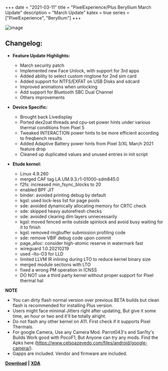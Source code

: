 +++
date = "2021-03-11"
title = "PixelExperience/Plus Beryllium March Update"
description = "March Update"
katex = true
series = ["PixelExperience", "Beryllium"]
+++

![image](https://i.ibb.co/ZXxNTPk/pixel-experience-android-11.png)

## Changelog:
* **Feature Update Highlights:**
    * March security patch
    * Implemented new Face Unlock, with support for 3rd apps
    * Added ability to select custom ringtone for 2nd sim card
    * Added support for NTFS/EXFAT on USB Disks and sdcard
    * Improved animations when unlocking
    * Add support for Bluetooth SBC Dual Channel
    * Others improvements

* **Device Specific:**
    * Brought back Livedisplay
    * Ported dex2oat threads and cpu-set power hints under various thermal conditions from Pixel 5
    * Tweaked INTERACTION power hints to be more efficient according to freqbench results
    * Added Adaptive Battery power hints from Pixel 3/XL March 2021 feature drop
    * Cleaned up duplicated values and unused entries in init script

* **Etude kernel:**
    * Linux 4.9.260
    * merged CAF tag LA.UM.9.3.r1-01000-sdm845.0
    * f2fs: increased min_fsync_blocks to 20
    * enabled BPF JIT
    * binder: avoided printing debug by default
    * kgsl: used lock-less list for page pools
    * sde: avoided dynamically allocating memory for CRTC check
    * sde: skipped heavy autorefresh checks
    * sde: avoided clearing dim layers unnecessarily
    * kgsl: moved fenced write outside spinlock and avoid busy waiting for it to finish
    * kgsl: removed ringbuffer submission profiling code
    * sde: remove VBIF debug code upon commit
    * page_alloc: consider high-atomic reserve in watermark fast
    * wireguard 1.0.20210219
    * used –lto-O3 for LLD
    * limited LLVM IR inlining during LTO to reduce kernel binary size
    * merged module sections with LTO
    * fixed a wrong PM operation in ICNSS
    * DO NOT use a third party kernel without proper support for Pixel thermal hal

**NOTE**
* You can dirty flash normal version over previous BETA builds but clean flash is recommended for installing Plus version.
* Users might face minimal Jitters right after updating, But give it some time, an hour or two and it'll be totally alright.
* Do not flash any other kernel on A11. First check if it supports Pixel Thermals.
* For google Camera, Use any Camera Mod. Parrot043's and San1ty's Builds Work good with PocoF1, But Anyone can try any mods. Find the Apks here (https://www.celsoazevedo.com/files/android/google-camera/).
* Gapps are included. Vendor and firmware are included.

[**Download**](https://download.pixelexperience.org/beryllium) **|** [**XDA**](https://forum.xda-developers.com/t/rom-official-11-0-beryllium-pixel-experience-aosp-2020-12-23.4196119/)